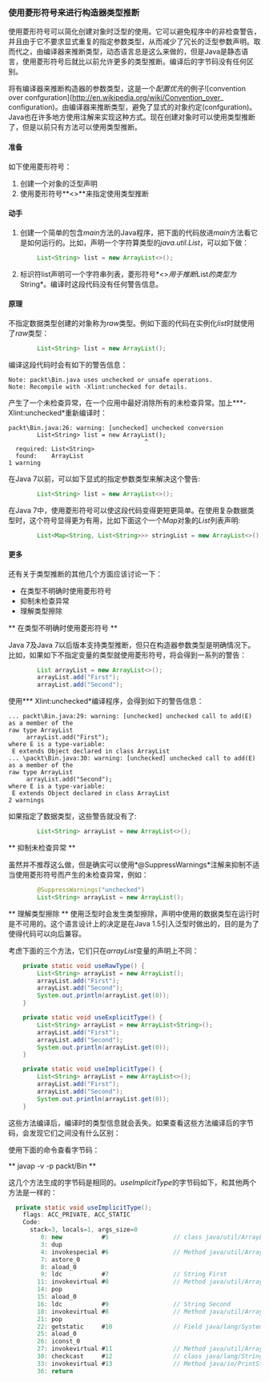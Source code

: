 ### 使用菱形符号来进行构造器类型推断

使用菱形符号可以简化创建对象时泛型的使用。它可以避免程序中的非检查警告，并且由于它不要求显式重复的指定参数类型，从而减少了冗长的泛型参数声明。取而代之，由编译器来推断类型，动态语言总是这么来做的，但是Java是静态语言，使用菱形符号后就比以前允许更多的类型推断。编译后的字节码没有任何区别。

将有编译器来推断构造器的参数类型，这是一个*配置优先*的例子![convention over confguration](http://en.wikipedia.org/wiki/Convention_over_
configuration)。由编译器来推断类型，避免了显式的对象约定(confguration)。Java也在许多地方使用注解来实现这种方式。现在创建对象时可以使用类型推断了，但是以前只有方法可以使用类型推断。

#### 准备

如下使用菱形符号：

1. 创建一个对象的泛型声明
2. 使用菱形符号**<>**来指定使用类型推断

#### 动手

1. 创建一个简单的包含*main*方法的Java程序，把下面的代码放进*main*方法看它是如何运行的。比如，声明一个字符算类型的*java.util.List*，可以如下做：

```java
        List<String> list = new ArrayList<>();
```

2. 标识符list声明可一个字符串列表，菱形符号*<>*用于推断*List*的类型为*String*。编译时这段代码没有任何警告信息。

#### 原理

不指定数据类型创建的对象称为*raw*类型。例如下面的代码在实例化*list*时就使用了*raw*类型：

```java
        List<String> list = new ArrayList();
```

编译这段代码时会有如下的警告信息：

    Note: packt\Bin.java uses unchecked or unsafe operations.
    Note: Recompile with -Xlint:unchecked for details.

产生了一个未检查异常，在一个应用中最好消除所有的未检查异常。加上***-Xlint:unchecked*重新编译时：

    packt\Bin.java:26: warning: [unchecked] unchecked conversion
            List<String> list = new ArrayList();
                                          ^
      required: List<String>
      found:    ArrayList
    1 warning

在Java 7以前，可以如下显式的指定参数类型来解决这个警告:

```java
        List<String> list = new ArrayList<>();
```

在Java 7中，使用菱形符号可以使这段代码变得更短更简单。在使用复杂数据类型时，这个符号显得更为有用，比如下面这个一个*Map*对象的*List*列表声明:

```java
        List<Map<String, List<String>>> stringList = new ArrayList<>();
```

#### 更多

还有关于类型推断的其他几个方面应该讨论一下：

* 在类型不明确时使用菱形符号
* 抑制未检查异常
* 理解类型擦除

** 在类型不明确时使用菱形符号 **

Java 7及Java 7以后版本支持类型推断，但只在构造器参数类型是明确情况下。比如，如果如下不指定变量的类型就使用菱形符号，将会得到一系列的警告：

```java
        List arrayList = new ArrayList<>();
        arrayList.add("First");
        arrayList.add("Second");
```

使用*** Xlint:unchecked*编译程序，会得到如下的警告信息：

    ... packt\Bin.java:29: warning: [unchecked] unchecked call to add(E) as a member of the 
    raw type ArrayList 
         arrayList.add("First"); 
    where E is a type-variable: 
     E extends Object declared in class ArrayList 
    ... \packt\Bin.java:30: warning: [unchecked] unchecked call to add(E) as a member of the  
    raw type ArrayList 
         arrayList.add("Second"); 
    where E is a type-variable: 
     E extends Object declared in class ArrayList 
    2 warnings 

如果指定了数据类型，这些警告就没有了:

```java
        List<String> arrayList = new ArrayList<>();
```

** 抑制未检查异常 **

虽然并不推荐这么做，但是确实可以使用*@SuppressWarnings*注解来抑制不适当使用菱形符号而产生的未检查异常，例如：

```java
        @SuppressWarnings("unchecked")
        List<String> arrayList = new ArrayList();
```

** 理解类型擦除 **
使用泛型时会发生类型擦除，声明中使用的数据类型在运行时是不可用的。这个语言设计上的决定是在Java 1.5引入泛型时做出的，目的是为了使得代码可以向后兼容。

考虑下面的三个方法，它们只在*arrayList*变量的声明上不同：

```java
    private static void useRawType() {
        List<String> arrayList = new ArrayList();
        arrayList.add("First");
        arrayList.add("Second");
        System.out.println(arrayList.get(0));
    }

    private static void useExplicitType() {
        List<String> arrayList = new ArrayList<String>();
        arrayList.add("First");
        arrayList.add("Second");
        System.out.println(arrayList.get(0));
    }

    private static void useImplicitType() {
        List<String> arrayList = new ArrayList<>();
        arrayList.add("First");
        arrayList.add("Second");
        System.out.println(arrayList.get(0));
    }
```

这些方法编译后，编译时的类型信息就会丢失。如果查看这些方法编译后的字节码，会发现它们之间没有什么区别：

使用下面的命令查看字节码：

** javap -v -p packt/Bin **

这几个方法生成的字节码是相同的。*useImplicitType*的字节码如下，和其他两个方法是一样的：

```java
  private static void useImplicitType();
    flags: ACC_PRIVATE, ACC_STATIC
    Code:
      stack=3, locals=1, args_size=0
         0: new           #5                  // class java/util/ArrayList
         3: dup
         4: invokespecial #6                  // Method java/util/ArrayList."<init>":()V
         7: astore_0
         8: aload_0
         9: ldc           #7                  // String First
        11: invokevirtual #8                  // Method java/util/ArrayList.add:(Ljava/lang/Object;)Z
        14: pop
        15: aload_0
        16: ldc           #9                  // String Second
        18: invokevirtual #8                  // Method java/util/ArrayList.add:(Ljava/lang/Object;)Z
        21: pop
        22: getstatic     #10                 // Field java/lang/System.out:Ljava/io/PrintStream;
        25: aload_0
        26: iconst_0
        27: invokevirtual #11                 // Method java/util/ArrayList.get:(I)Ljava/lang/Object;
        30: checkcast     #12                 // class java/lang/String
        33: invokevirtual #13                 // Method java/io/PrintStream.println:(Ljava/lang/String;)V
        36: return
```